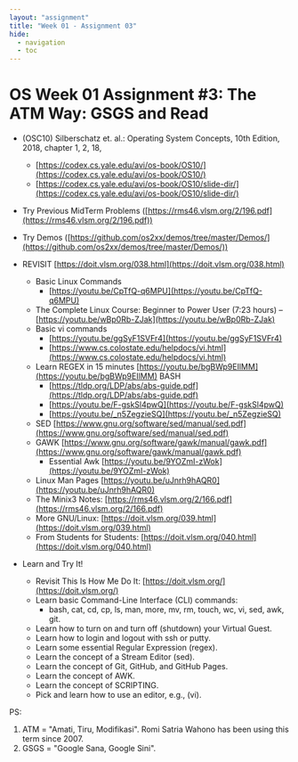 ```yaml
---
layout: "assignment"
title: "Week 01 - Assignment 03"
hide:
  - navigation
  - toc
---
```


# OS Week 01 Assignment #3: The ATM Way: GSGS and Read

- (OSC10) Silberschatz et. al.: Operating System Concepts, 10th Edition, 2018, chapter 1, 2, 18, 
    - [https://codex.cs.yale.edu/avi/os-book/OS10/](https://codex.cs.yale.edu/avi/os-book/OS10/)
    - [https://codex.cs.yale.edu/avi/os-book/OS10/slide-dir/](https://codex.cs.yale.edu/avi/os-book/OS10/slide-dir/)
- Try Previous MidTerm Problems ([https://rms46.vlsm.org/2/196.pdf](https://rms46.vlsm.org/2/196.pdf))
- Try Demos ([https://github.com/os2xx/demos/tree/master/Demos/](https://github.com/os2xx/demos/tree/master/Demos/))
- REVISIT [https://doit.vlsm.org/038.html](https://doit.vlsm.org/038.html)
    - Basic Linux Commands
        - [https://youtu.be/CpTfQ-q6MPU](https://youtu.be/CpTfQ-q6MPU)
    - The Complete Linux Course: Beginner to Power User (7:23 hours) – 
    [https://youtu.be/wBp0Rb-ZJak](https://youtu.be/wBp0Rb-ZJak)
    - Basic vi commands
        - [https://youtu.be/ggSyF1SVFr4](https://youtu.be/ggSyF1SVFr4)
        - [https://www.cs.colostate.edu/helpdocs/vi.html](https://www.cs.colostate.edu/helpdocs/vi.html)
    - Learn REGEX in 15 minutes [https://youtu.be/bgBWp9EIlMM](https://youtu.be/bgBWp9EIlMM)
     BASH
        - [https://tldp.org/LDP/abs/abs-guide.pdf](https://tldp.org/LDP/abs/abs-guide.pdf)
        - [https://youtu.be/F-gskSl4pwQ](https://youtu.be/F-gskSl4pwQ)
        - [https://youtu.be/_n5ZegzieSQ](https://youtu.be/_n5ZegzieSQ)
    - SED [https://www.gnu.org/software/sed/manual/sed.pdf](https://www.gnu.org/software/sed/manual/sed.pdf)
    - GAWK [https://www.gnu.org/software/gawk/manual/gawk.pdf](https://www.gnu.org/software/gawk/manual/gawk.pdf)
        - Essential Awk [https://youtu.be/9YOZmI-zWok](https://youtu.be/9YOZmI-zWok)
    - Linux Man Pages [https://youtu.be/uJnrh9hAQR0](https://youtu.be/uJnrh9hAQR0)
    - The Minix3 Notes: [https://rms46.vlsm.org/2/166.pdf](https://rms46.vlsm.org/2/166.pdf)
    - More GNU/Linux: [https://doit.vlsm.org/039.html](https://doit.vlsm.org/039.html)
    - From Students for Students: [https://doit.vlsm.org/040.html](https://doit.vlsm.org/040.html)
  
- Learn and Try It!
    - Revisit This Is How Me Do It: [https://doit.vlsm.org/](https://doit.vlsm.org/)
    - Learn basic Command-Line Interface (CLI) commands:
        - bash, cat, cd, cp, ls, man, more, mv, rm, touch, wc, vi, sed, awk, git.
    - Learn how to turn on and turn off (shutdown) your Virtual Guest.
    - Learn how to login and logout with ssh or putty.
    - Learn some essential Regular Expression (regex).
    - Learn the concept of a Stream Editor (sed).
    - Learn the concept of Git, GitHub, and GitHub Pages.
    - Learn the concept of AWK.
    - Learn the concept of SCRIPTING.
    - Pick and learn how to use an editor, e.g., (vi).

PS:
1. ATM = "Amati, Tiru, Modifikasi". Romi Satria Wahono has been using this term since 2007.
2. GSGS = "Google Sana, Google Sini".